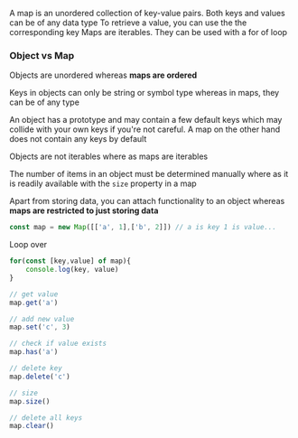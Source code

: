 A map is an unordered collection of key-value pairs. Both keys and values can be of any data type
To retrieve a value, you can use the the corresponding key
Maps are iterables. They can be used with a for of loop

### Object vs Map

Objects are unordered whereas **maps are ordered**

Keys in objects can only be string or symbol type whereas in maps, they can be of any type

An object has a prototype and may contain a few default keys which may collide with your own keys if you're not careful. A map on the other hand does not contain any keys by default

Objects are not iterables where as maps are iterables

The number of items in an object must be determined manually where as it is readily available with the `size` property in a map

Apart from storing data, you can attach functionality to an object whereas **maps are restricted to just storing data**

```js
const map = new Map([['a', 1],['b', 2]]) // a is key 1 is value...
```

Loop over 

```js
for(const [key,value] of map){
    console.log(key, value)
}
```

```js
// get value
map.get('a')

// add new value
map.set('c', 3)

// check if value exists
map.has('a')

// delete key
map.delete('c')

// size
map.size()

// delete all keys
map.clear()
```

